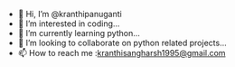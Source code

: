 - 👋 Hi, I’m @kranthipanuganti
- 👀 I’m interested in coding...
- 🌱 I’m currently learning python...
- 💞️ I’m looking to collaborate on python related projects...
- 📫 How to reach me :kranthisangharsh1995@gmail.com

<!---
kranthipanuganti/kranthipanuganti is a ✨ special ✨ repository because its `README.md` (this file) appears on your GitHub profile.
You can click the Preview link to take a look at your changes.
--->
